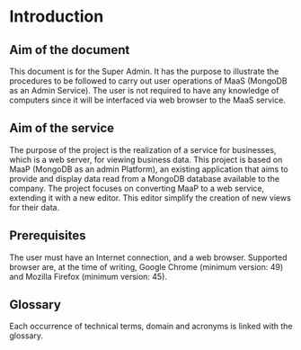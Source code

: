 # Introduction
## Aim of the document
This document is for the Super Admin. It has the purpose to illustrate the procedures to be followed to carry out user operations of MaaS (MongoDB as an Admin Service). The user is not required to have any knowledge of computers since it will be interfaced via web browser to the MaaS service.

## Aim of the service
The purpose of the project is the realization of a service for businesses, which is a web server, for viewing business data. This project is based on MaaP (MongoDB as an admin Platform), an existing application that aims to provide and display data read from a MongoDB database available to the company. The project focuses on converting MaaP to a web service, extending it with a new editor. This editor simplify the creation of new views for their data.

## Prerequisites
The user must have an Internet connection, and a web browser. Supported browser are, at the time of writing, Google Chrome (minimum version: 49) and Mozilla Firefox (minimum version: 45).

## Glossary
Each occurrence of technical terms, domain and acronyms is linked with the glossary.




